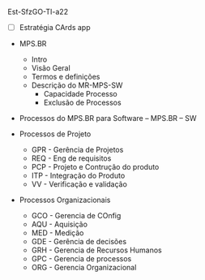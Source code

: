 Est-SfzGO-TI-a22

-  [ ] Estratégia CArds app

- MPS.BR
	- Intro
	- Visão Geral
	- Termos e definições
	- Descrição do MR-MPS-SW 
		- Capacidade Processo
		- Exclusão de Processos

- Processos do MPS.BR para Software – MPS.BR – SW 

- Processos de Projeto 
	- GPR - Gerência de Projetos
	- REQ - Eng de requisitos
	- PCP - Projeto e Contrução do produto
	- ITP - Integração do Produto
	- VV - Verificação e validação

- Processos Organizacionais
	- GCO - Gerencia de COnfig
	- AQU - Aquisição
	- MED - Medição
	- GDE - Gerência de decisões
	- GRH - Gerencia de Recursos Humanos
	- GPC - Gerencia de processos
	- ORG - Gerencia Organizacional